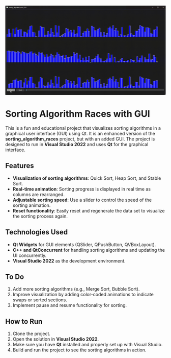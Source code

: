 ![](https://github.com/the94zyskowski/pictures/blob/main/sorting_algorithm_races_GUI.gif)

# Sorting Algorithm Races with GUI

This is a fun and educational project that visualizes sorting algorithms in a graphical user interface (GUI) using Qt. It is an enhanced version of the **sorting_algorithm_races** project, but with an added GUI. The project is designed to run in **Visual Studio 2022** and uses **Qt** for the graphical interface.

## Features
- **Visualization of sorting algorithms**: Quick Sort, Heap Sort, and Stable Sort.
- **Real-time animation**: Sorting progress is displayed in real time as columns are rearranged.
- **Adjustable sorting speed**: Use a slider to control the speed of the sorting animation.
- **Reset functionality**: Easily reset and regenerate the data set to visualize the sorting process again.
  
## Technologies Used
- **Qt Widgets** for GUI elements (QSlider, QPushButton, QVBoxLayout).
- **C++ and QtConcurrent** for handling sorting algorithms and updating the UI concurrently.
- **Visual Studio 2022** as the development environment.

## To Do
1. Add more sorting algorithms (e.g., Merge Sort, Bubble Sort).
2. Improve visualization by adding color-coded animations to indicate swaps or sorted sections.
3. Implement pause and resume functionality for sorting.

## How to Run
1. Clone the project.
2. Open the solution in **Visual Studio 2022**.
3. Make sure you have **Qt** installed and properly set up with Visual Studio.
4. Build and run the project to see the sorting algorithms in action.
